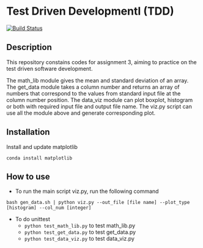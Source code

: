 # Test Driven DevelopmentI (TDD)
[![Build Status](https://travis-ci.com/cu-swe4s-fall-2019/test-driven-development-chzh1418.svg?branch=master)](https://travis-ci.com/cu-swe4s-fall-2019/test-driven-development-chzh1418)
## Description
This repository constains codes for assignment 3, aiming to practice on the test driven software development.

The math_lib module gives the mean and standard deviation of an array. 
The get_data module takes a column number and returns an array of numbers that correspond to the values from standard input file at the column number position.
The data_viz module can plot boxplot, histogram or both with required input file and output file name.
The viz.py script can use all the module above and generate corresponding plot.

## Installation
Install and update matplotlib
```
conda install matplotlib
```

## How to use
- To run the main script viz.py, run the following command
```
bash gen_data.sh | python viz.py --out_file [file name] --plot_type [histogram] --col_num [integer]
```

- To do unittest
	- `python test_math_lib.py` to test math_lib.py
	- `python test_get_data.py` to test get_data.py
	- `python test_data_viz.py` to test data_viz.py




